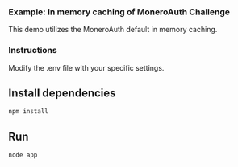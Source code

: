 ### Example: In memory caching of MoneroAuth Challenge
This demo utilizes the MoneroAuth default in memory caching.

### Instructions
Modify the .env file with your specific settings.

## Install dependencies
```javascript
npm install
``` 

## Run
```javascript
node app
``` 